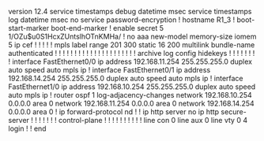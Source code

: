 version 12.4
service timestamps debug datetime msec
service timestamps log datetime msec
no service password-encryption
!
hostname R1_3
!
boot-start-marker
boot-end-marker
!
enable secret 5 $1$/OZu$u0S1HcxZUntslhOTnKMHa/
!
no aaa new-model
memory-size iomem 5
ip cef
!
!
!
!
!
mpls label range 201 300 static 16 200
multilink bundle-name authenticated
!
!
!
!
!
!
!
!
!
!
!
!
!
!
!
!
!
!
!
!
!
archive
 log config
  hidekeys
! 
!
!
!
!
!
!
!
interface FastEthernet0/0
 ip address 192.168.11.254 255.255.255.0
 duplex auto
 speed auto
 mpls ip
!
interface FastEthernet0/1
 ip address 192.168.14.254 255.255.255.0
 duplex auto
 speed auto
 mpls ip
!
interface FastEthernet1/0
 ip address 192.168.10.254 255.255.255.0
 duplex auto
 speed auto
 mpls ip
!
router ospf 1
 log-adjacency-changes
 network 192.168.10.254 0.0.0.0 area 0
 network 192.168.11.254 0.0.0.0 area 0
 network 192.168.14.254 0.0.0.0 area 0
!
ip forward-protocol nd
!
!
ip http server
no ip http secure-server
!
!
!
!
!
!
!
control-plane
!
!
!
!
!
!
!
!
!
!
line con 0
line aux 0
line vty 0 4
 login
!
!
end
